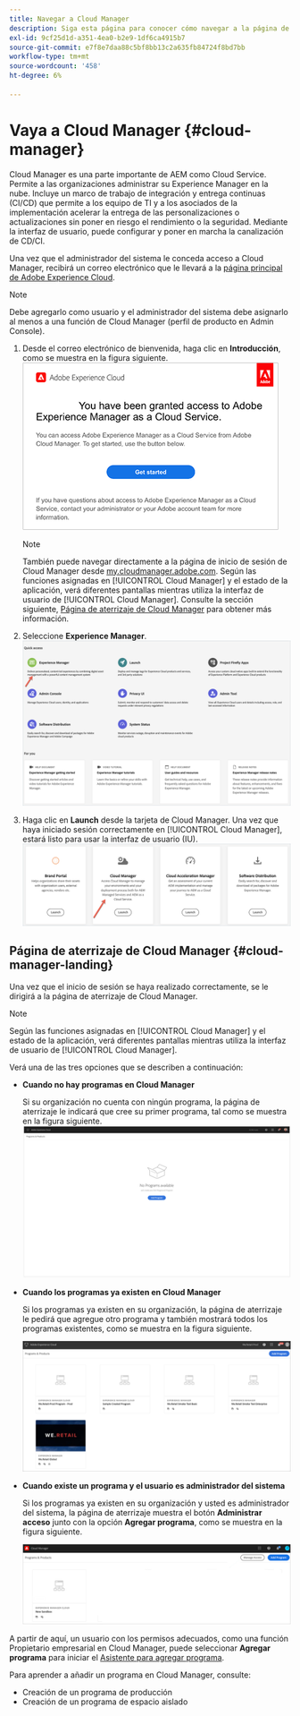 ```yaml
---
title: Navegar a Cloud Manager
description: Siga esta página para conocer cómo navegar a la página de aterrizaje de Cloud Manager
exl-id: 9cf25d1d-a351-4ea0-b2e9-1df6ca4915b7
source-git-commit: e7f8e7daa88c5bf8bb13c2a635fb84724f8bd7bb
workflow-type: tm+mt
source-wordcount: '458'
ht-degree: 6%

---
```


# Vaya a Cloud Manager {#cloud-manager}

Cloud Manager es una parte importante de AEM como Cloud Service. Permite a las organizaciones administrar su Experience Manager en la nube. Incluye un marco de trabajo de integración y entrega continuas (CI/CD) que permite a los equipo de TI y a los asociados de la implementación acelerar la entrega de las personalizaciones o actualizaciones sin poner en riesgo el rendimiento o la seguridad. Mediante la interfaz de usuario, puede configurar y poner en marcha la canalización de CD/CI.

Una vez que el administrador del sistema le conceda acceso a Cloud Manager, recibirá un correo electrónico que le llevará a la [página principal de Adobe Experience Cloud](https://experience.adobe.com).

>[!NOTE]
>Debe agregarlo como usuario y el administrador del sistema debe asignarlo al menos a una función de Cloud Manager (perfil de producto en Admin Console).

1. Desde el correo electrónico de bienvenida, haga clic en **Introducción**, como se muestra en la figura siguiente.
   ![](/help/onboarding/what-is-required/assets/get-started-email.png)

   >[!NOTE]
   >También puede navegar directamente a la página de inicio de sesión de Cloud Manager desde [my.cloudmanager.adobe.com](https://my.cloudmanager.adobe.com/). Según las funciones asignadas en [!UICONTROL Cloud Manager] y el estado de la aplicación, verá diferentes pantallas mientras utiliza la interfaz de usuario de [!UICONTROL Cloud Manager]. Consulte la sección siguiente, [Página de aterrizaje de Cloud Manager](#cloud-manager-landing) para obtener más información.

1. Seleccione **Experience Manager**.
   ![](/help/implementing/cloud-manager/getting-access-to-aem-in-cloud/assets/landing-page1.png)

1. Haga clic en **Launch** desde la tarjeta de Cloud Manager. Una vez que haya iniciado sesión correctamente en [!UICONTROL Cloud Manager], estará listo para usar la interfaz de usuario (IU).
   ![](/help/implementing/cloud-manager/getting-access-to-aem-in-cloud/assets/landing-page2.png)


## Página de aterrizaje de Cloud Manager {#cloud-manager-landing}

Una vez que el inicio de sesión se haya realizado correctamente, se le dirigirá a la página de aterrizaje de Cloud Manager.

>[!NOTE]
>Según las funciones asignadas en [!UICONTROL Cloud Manager] y el estado de la aplicación, verá diferentes pantallas mientras utiliza la interfaz de usuario de [!UICONTROL Cloud Manager].

Verá una de las tres opciones que se describen a continuación:

* **Cuando no hay programas en Cloud Manager**

   Si su organización no cuenta con ningún programa, la página de aterrizaje le indicará que cree su primer programa, tal como se muestra en la figura siguiente.
   ![](/help/implementing/cloud-manager/getting-access-to-aem-in-cloud/assets/first_timelogin0.png)

* **Cuando los programas ya existen en Cloud Manager**

   Si los programas ya existen en su organización, la página de aterrizaje le pedirá que agregue otro programa y también mostrará todos los programas existentes, como se muestra en la figura siguiente.

   ![](/help/implementing/cloud-manager/getting-access-to-aem-in-cloud/assets/first_timelogin1.png)

* **Cuando existe un programa y el usuario es administrador del sistema**

   Si los programas ya existen en su organización y usted es administrador del sistema, la página de aterrizaje muestra el botón **Administrar acceso** junto con la opción **Agregar programa**, como se muestra en la figura siguiente.

   ![](/help/implementing/cloud-manager/getting-access-to-aem-in-cloud/assets/admin-console-4.png)

A partir de aquí, un usuario con los permisos adecuados, como una función Propietario empresarial en Cloud Manager, puede seleccionar **Agregar programa** para iniciar el [Asistente para agregar programa](https://experienceleague.adobe.com/docs/experience-manager-cloud-service/onboarding/getting-access/production-programs/creating-production-program.html?lang=en#getting-access).

Para aprender a añadir un programa en Cloud Manager, consulte:

* Creación de un programa de producción
* Creación de un programa de espacio aislado